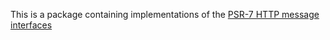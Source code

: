 This is a package containing implementations of the
[PSR-7 HTTP message interfaces](https://github.com/php-fig/fig-standards/blob/master/accepted/PSR-7-http-message.md)
